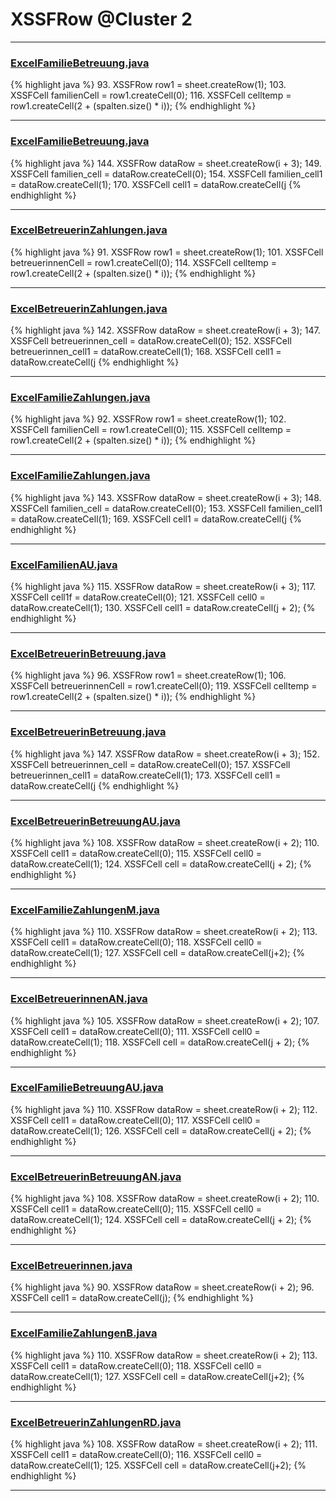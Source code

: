 # XSSFRow @Cluster 2

***

### [ExcelFamilieBetreuung.java](https://searchcode.com/codesearch/view/91974011/)
{% highlight java %}
93. XSSFRow row1 = sheet.createRow(1);
103. XSSFCell familienCell = row1.createCell(0);
116.   XSSFCell celltemp = row1.createCell(2 + (spalten.size() * i));
{% endhighlight %}

***

### [ExcelFamilieBetreuung.java](https://searchcode.com/codesearch/view/91974011/)
{% highlight java %}
144. XSSFRow dataRow = sheet.createRow(i + 3);
149. XSSFCell familien_cell = dataRow.createCell(0);
154. XSSFCell familien_cell1 = dataRow.createCell(1);
170.         XSSFCell cell1 = dataRow.createCell(j
{% endhighlight %}

***

### [ExcelBetreuerinZahlungen.java](https://searchcode.com/codesearch/view/91974041/)
{% highlight java %}
91. XSSFRow row1 = sheet.createRow(1);
101. XSSFCell betreuerinnenCell = row1.createCell(0);
114.   XSSFCell celltemp = row1.createCell(2 + (spalten.size() * i));
{% endhighlight %}

***

### [ExcelBetreuerinZahlungen.java](https://searchcode.com/codesearch/view/91974041/)
{% highlight java %}
142. XSSFRow dataRow = sheet.createRow(i + 3);
147. XSSFCell betreuerinnen_cell = dataRow.createCell(0);
152. XSSFCell betreuerinnen_cell1 = dataRow.createCell(1);
168.         XSSFCell cell1 = dataRow.createCell(j
{% endhighlight %}

***

### [ExcelFamilieZahlungen.java](https://searchcode.com/codesearch/view/91974043/)
{% highlight java %}
92. XSSFRow row1 = sheet.createRow(1);
102. XSSFCell familienCell = row1.createCell(0);
115.   XSSFCell celltemp = row1.createCell(2 + (spalten.size() * i));
{% endhighlight %}

***

### [ExcelFamilieZahlungen.java](https://searchcode.com/codesearch/view/91974043/)
{% highlight java %}
143. XSSFRow dataRow = sheet.createRow(i + 3);
148. XSSFCell familien_cell = dataRow.createCell(0);
153. XSSFCell familien_cell1 = dataRow.createCell(1);
169.         XSSFCell cell1 = dataRow.createCell(j
{% endhighlight %}

***

### [ExcelFamilienAU.java](https://searchcode.com/codesearch/view/91974058/)
{% highlight java %}
115. XSSFRow dataRow = sheet.createRow(i + 3);
117. XSSFCell cell1f = dataRow.createCell(0);
121. XSSFCell cell0 = dataRow.createCell(1);
130.   XSSFCell cell1 = dataRow.createCell(j + 2);
{% endhighlight %}

***

### [ExcelBetreuerinBetreuung.java](https://searchcode.com/codesearch/view/91974062/)
{% highlight java %}
96. XSSFRow row1 = sheet.createRow(1);
106. XSSFCell betreuerinnenCell = row1.createCell(0);
119.   XSSFCell celltemp = row1.createCell(2 + (spalten.size() * i));
{% endhighlight %}

***

### [ExcelBetreuerinBetreuung.java](https://searchcode.com/codesearch/view/91974062/)
{% highlight java %}
147. XSSFRow dataRow = sheet.createRow(i + 3);
152. XSSFCell betreuerinnen_cell = dataRow.createCell(0);
157. XSSFCell betreuerinnen_cell1 = dataRow.createCell(1);
173.         XSSFCell cell1 = dataRow.createCell(j
{% endhighlight %}

***

### [ExcelBetreuerinBetreuungAU.java](https://searchcode.com/codesearch/view/91974007/)
{% highlight java %}
108. XSSFRow dataRow = sheet.createRow(i + 2);
110. XSSFCell cell1 = dataRow.createCell(0);
115. XSSFCell cell0 = dataRow.createCell(1);
124.   XSSFCell cell = dataRow.createCell(j + 2);
{% endhighlight %}

***

### [ExcelFamilieZahlungenM.java](https://searchcode.com/codesearch/view/91974009/)
{% highlight java %}
110. XSSFRow dataRow = sheet.createRow(i + 2);
113. XSSFCell cell1 = dataRow.createCell(0);
118. XSSFCell cell0 = dataRow.createCell(1);
127.   XSSFCell cell = dataRow.createCell(j+2);
{% endhighlight %}

***

### [ExcelBetreuerinnenAN.java](https://searchcode.com/codesearch/view/91974014/)
{% highlight java %}
105. XSSFRow dataRow = sheet.createRow(i + 2);
107. XSSFCell cell1 = dataRow.createCell(0);
111. XSSFCell cell0 = dataRow.createCell(1);
118.   XSSFCell cell = dataRow.createCell(j + 2);
{% endhighlight %}

***

### [ExcelFamilieBetreuungAU.java](https://searchcode.com/codesearch/view/91974021/)
{% highlight java %}
110. XSSFRow dataRow = sheet.createRow(i + 2);
112. XSSFCell cell1 = dataRow.createCell(0);
117. XSSFCell cell0 = dataRow.createCell(1);
126.   XSSFCell cell = dataRow.createCell(j + 2);
{% endhighlight %}

***

### [ExcelBetreuerinBetreuungAN.java](https://searchcode.com/codesearch/view/91974023/)
{% highlight java %}
108. XSSFRow dataRow = sheet.createRow(i + 2);
110. XSSFCell cell1 = dataRow.createCell(0);
115. XSSFCell cell0 = dataRow.createCell(1);
124.   XSSFCell cell = dataRow.createCell(j + 2);
{% endhighlight %}

***

### [ExcelBetreuerinnen.java](https://searchcode.com/codesearch/view/91974026/)
{% highlight java %}
90. XSSFRow dataRow = sheet.createRow(i + 2);
96.   XSSFCell cell1 = dataRow.createCell(j);
{% endhighlight %}

***

### [ExcelFamilieZahlungenB.java](https://searchcode.com/codesearch/view/91974028/)
{% highlight java %}
110. XSSFRow dataRow = sheet.createRow(i + 2);
113. XSSFCell cell1 = dataRow.createCell(0);
118. XSSFCell cell0 = dataRow.createCell(1);
127.   XSSFCell cell = dataRow.createCell(j+2);
{% endhighlight %}

***

### [ExcelBetreuerinZahlungenRD.java](https://searchcode.com/codesearch/view/91974030/)
{% highlight java %}
108. XSSFRow dataRow = sheet.createRow(i + 2);
111. XSSFCell cell1 = dataRow.createCell(0);
116. XSSFCell cell0 = dataRow.createCell(1);
125.   XSSFCell cell = dataRow.createCell(j+2);
{% endhighlight %}

***

